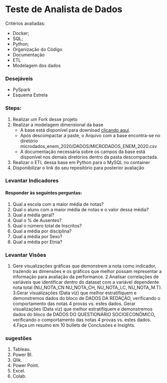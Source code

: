 # Teste de Analista de Dados
Critérios avaliadas:
- Docker;
- SQL;
- Python;
- Organização do Código
- Documentação
- ETL
- Modelagem dos dados

### Desejáveis
- PySpark
- Esquema Estrela


### Steps:

1. Realizar um Fork desse projeto
2. Realizar a modelagem dimensional da base
    - A base está disponível para download [clicando aqui](https://download.inep.gov.br/microdados/microdados_enem_2020.zip).
    - Após descompactar a paste, o Arquivo com a base encontra-se no diretório microdados_enem_2020/DADOS/MICRODADOS_ENEM_2020.csv
    - A documentação necessária sobre os campos da base está disponível nos demais diretórios dentro da pasta descompactada.
3. Realizar o ETL dessa base em Python para o MySQL no container
4. Disponibilizar o link do seu repositório para posterior avaliação


### Levantar Indicadores
#### Responder às seguintes perguntas:
1. Qual a escola com a maior média de notas?
2. Qual o aluno com a maior média de notas e o valor dessa média?
3. Qual a média geral?
4. Qual o % de Ausentes?
5. Qual o número total de Inscritos?
6. Qual a média por disciplina?
7. Qual a média por Sexo?
8. Qual a média por Etnia?

### Levantar Visões
1. Gere visualizações gráficas que demonstrem a nota como indicador, trazendo as dimensões e os gráficos que melhor possam representar 
a informação para avaliação da performance.
2.Analisar correlações de variáveis que identificar dentro do dataset com a variável dependente nota total (NU_NOTA_CN
NU_NOTA_CH, NU_NOTA_LC, NU_NOTA_M.T).
3.Gerar visualizações (Data viz) que melhor estratifiquem e demonstremos dados do bloco de DADOS DA REDAÇÃO, verificando o comportamento
das notas 4 provas vs. estes dados.
Gerar visualizações (Data viz) que melhor estratifiquem e demonstremos dados do bloco de DADOS DO QUESTIONÁRIO SOCIOECONÔMICO, verificando
o comportamento das notas 4 provas vs. estes dados.
4.Faça um resumo em 10 bullets de Conclusões e Insights.

### sugestões
1. Tableau.
2. Power BI.
3. Qlik.
4. Power Point.
5. Excel.
6. Colab.





